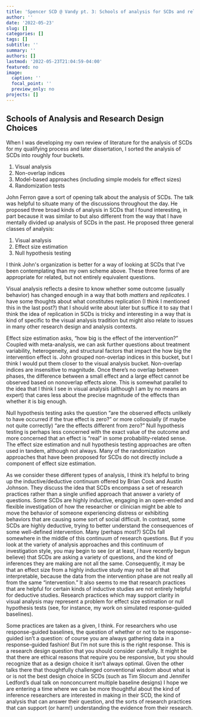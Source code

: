 ```yaml
---
title: 'Spencer SCD @ Vandy pt. 3: Schools of analysis for SCDs and relevant design choices'
author: ''
date: '2022-05-23'
slug: []
categories: []
tags: []
subtitle: ''
summary: ''
authors: []
lastmod: '2022-05-23T21:04:59-04:00'
featured: no
image:
  caption: ''
  focal_point: ''
  preview_only: no
projects: []
---
```


## Schools of Analysis and Research Design Choices

When I was developing my own review of literature for the analysis of SCDs for my qualifying process and later dissertation, I sorted the analysis of SCDs into roughly four buckets.

1. Visual analysis
2. Non-overlap indices
3. Model-based approaches (including simple models for effect sizes)
4. Randomization tests

John Ferron gave a sort of opening talk about the analysis of SCDs. The talk was helpful to situate many of the discussions throughout the day. He proposed three broad kinds of analysis in SCDs that I found interesting, in part because it was similar to but also different from the way that I have mentally divided up analysis of SCDs in the past. He proposed three general classes of analysis:

1. Visual analysis
2. Effect size estimation
3. Null hypothesis testing

I think John's organization is better for a way of looking at SCDs that I've been contemplating than my own scheme above. These three forms of are appropriate for related, but not entirely equivalent questions. 

Visual analysis reflects a desire to know whether some outcome (usually behavior) has changed enough in a way that both *matters* and *replicates.* I have some thoughts about what constitutes replication (I think I mentioned this in the last post?) that I should write about later but suffice it to say that I think the idea of replication in SCDs is tricky and interesting in a way that is kind of specific to the visual analysis tradition but might also relate to issues in many other research design and analysis contexts.

Effect size estimation asks, “how big is the effect of the intervention?” Coupled with meta-analysis, we can ask further questions about treatment variability, heterogeneity, and structural factors that impact the how big the intervention effect is. John grouped non-overlap indices in this bucket, but I think I would put them closer to the visual analysis bucket. Non-overlap indices are insensitive to magnitude. Once there’s no overlap between phases, the difference between a small effect and a large effect cannot be observed based on nonoverlap effects alone. This is somewhat parallel to the idea that I think I see in visual analysis (although I am by no means an expert) that cares less about the precise magnitude of the effects than whether it is big enough.

Null hypothesis testing asks the question “are the observed effects unlikely to have occurred if the true effect is zero?” or more colloquially (if maybe not quite correctly) “are the effects different from zero?” Null hypothesis testing is perhaps less concerned with the exact value of the outcome and more concerned that an effect is “real” in some probability-related sense. The effect size estimation and null hypothesis testing approaches are often used in tandem, although not always. Many of the randomization approaches that have been proposed for SCDs do not directly include a component of effect size estimation.

As we consider these different types of analysis, I think it’s helpful to bring up the inductive/deductive continuum offered by Brian Cook and Austin Johnson. They discuss the idea that SCDs encompass a set of research practices rather than a single unified approach that answer a variety of questions. Some SCDs are highly inductive, engaging in an open-ended and flexible investigation of how the researcher or clinician might be able to move the behavior of someone experiencing distress or exhibiting behaviors that are causing some sort of social difficult. In contrast, some SCDs are highly deductive, trying to better understand the consequences of some well-defined intervention. Many (perhaps most?) SCDs fall somewhere in the middle of this continuum of research questions. But if you look at the variety of analysis approaches and this continuum of investigation style, you may begin to see (or at least, *I* have recently begun believe) that SCDs are asking a variety of questions, and the kind of inferences they are making are not all the same. Consequently, it may be that an effect size from a highly inductive study may not be all that interpretable, because the data from the intervention phase are not really all from the same “intervention.” It also seems to me that research practices that are helpful for certain kinds of inductive studies are not entirely helpful for deductive studies. Research practices which may support clarity in visual analysis may represent a problem for effect size estimation or null hypothesis tests (see, for instance, my work on simulated response-guided baselines).

Some practices are taken as a given, I think. For researchers who use response-guided baselines, the question of whether or not to be response-guided isn’t a question: of course you are always gathering data in a response-guided fashion! But I’m not sure this is the right response. This is a research design question that you should consider carefully. It might be that there are ethical reasons that require you be responsive, but you should recognize that as a design choice it isn’t always optimal. Given the other talks there that thoughtfully challenged conventional wisdom about what is or is not the best design choice in SCDs (such as Tim Slocum and Jennifer Ledford’s dual talk on nonconcurrent multiple baseline designs) I hope we are entering a time where we can be more thoughtful about the kind of inference researchers are interested in making in their SCD, the kind of analysis that can answer their question, and the sorts of research practices that can support (or harm!) understanding the evidence from their research.
